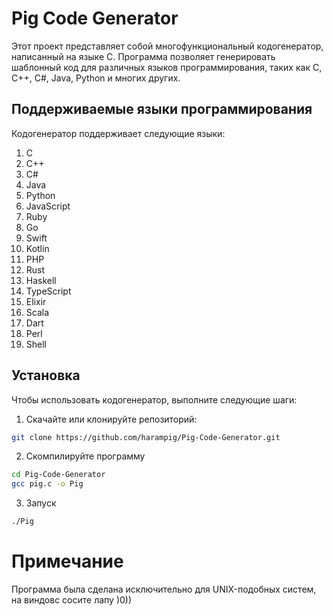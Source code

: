 # Pig Code Generator

Этот проект представляет собой многофункциональный кодогенератор, написанный на языке C. Программа позволяет генерировать шаблонный код для различных языков программирования, таких как C, C++, C#, Java, Python и многих других.

## Поддерживаемые языки программирования

Кодогенератор поддерживает следующие языки:

1. C
2. C++
3. C#
4. Java
5. Python
6. JavaScript
7. Ruby
8. Go
9. Swift
10. Kotlin
11. PHP
12. Rust
13. Haskell
14. TypeScript
15. Elixir
16. Scala
17. Dart
18. Perl
19. Shell

## Установка

Чтобы использовать кодогенератор, выполните следующие шаги:

1. Скачайте или клонируйте репозиторий: 
```bash
git clone https://github.com/harampig/Pig-Code-Generator.git
```
2. Скомпилируйте программу
```bash
cd Pig-Code-Generator
gcc pig.c -o Pig
```
3. Запуск
```bash
./Pig
```
# Примечание
Программа была сделана исключительно для UNIX-подобных систем, на виндовс сосите лапу )0))
